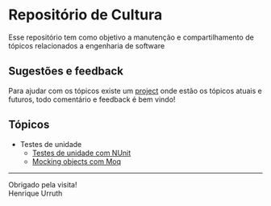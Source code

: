 # Repositório de Cultura
Esse repositório tem como objetivo a manutenção e compartilhamento de tópicos relacionados a engenharia de software

## Sugestões e feedback
Para ajudar com os tópicos existe um [project](https://github.com/henriqueu96/cultura/projects/1) onde estão os tópicos atuais e futuros, todo comentário e feedback é bem vindo!

## Tópicos
- Testes de unidade 
    - [Testes de unidade com NUnit](https://github.com/henriqueu96/cultura/blob/master/Testes%20de%20unidade/Testes%20com%20NUnit.md)
    - [Mocking objects com Moq](https://github.com/henriqueu96/cultura/blob/master/Testes%20de%20unidade/Mocking%com%Moq.md)
---  
Obrigado pela visita!  
Henrique Urruth
